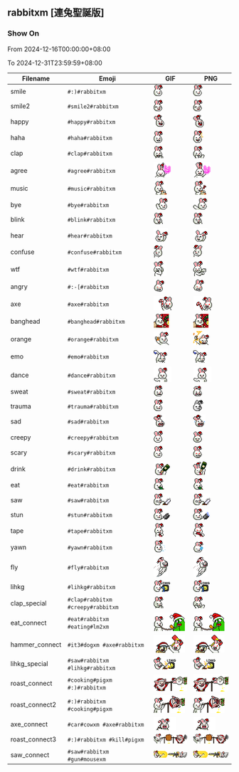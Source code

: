 ## rabbitxm [連兔聖誕版]

### Show On
From 2024-12-16T00:00:00+08:00

To 2024-12-31T23:59:59+08:00

| Filename | Emoji | GIF | PNG |
| --- | --- | --- | --- |
| smile | `#:)#rabbitxm` | ![smile](../assets/faces/rabbitxm/smile.gif) | ![smile](../assets/faces_png/rabbitxm/smile.png) |
| smile2 | `#smile2#rabbitxm` | ![smile2](../assets/faces/rabbitxm/smile2.gif) | ![smile2](../assets/faces_png/rabbitxm/smile2.png) |
| happy | `#happy#rabbitxm` | ![happy](../assets/faces/rabbitxm/happy.gif) | ![happy](../assets/faces_png/rabbitxm/happy.png) |
| haha | `#haha#rabbitxm` | ![haha](../assets/faces/rabbitxm/haha.gif) | ![haha](../assets/faces_png/rabbitxm/haha.png) |
| clap | `#clap#rabbitxm` | ![clap](../assets/faces/rabbitxm/clap.gif) | ![clap](../assets/faces_png/rabbitxm/clap.png) |
| agree | `#agree#rabbitxm` | ![agree](../assets/faces/rabbitxm/agree.gif) | ![agree](../assets/faces_png/rabbitxm/agree.png) |
| music | `#music#rabbitxm` | ![music](../assets/faces/rabbitxm/music.gif) | ![music](../assets/faces_png/rabbitxm/music.png) |
| bye | `#bye#rabbitxm` | ![bye](../assets/faces/rabbitxm/bye.gif) | ![bye](../assets/faces_png/rabbitxm/bye.png) |
| blink | `#blink#rabbitxm` | ![blink](../assets/faces/rabbitxm/blink.gif) | ![blink](../assets/faces_png/rabbitxm/blink.png) |
| hear | `#hear#rabbitxm` | ![hear](../assets/faces/rabbitxm/hear.gif) | ![hear](../assets/faces_png/rabbitxm/hear.png) |
| confuse | `#confuse#rabbitxm` | ![confuse](../assets/faces/rabbitxm/confuse.gif) | ![confuse](../assets/faces_png/rabbitxm/confuse.png) |
| wtf | `#wtf#rabbitxm` | ![wtf](../assets/faces/rabbitxm/wtf.gif) | ![wtf](../assets/faces_png/rabbitxm/wtf.png) |
| angry | `#:-[#rabbitxm` | ![angry](../assets/faces/rabbitxm/angry.gif) | ![angry](../assets/faces_png/rabbitxm/angry.png) |
| axe | `#axe#rabbitxm` | ![axe](../assets/faces/rabbitxm/axe.gif) | ![axe](../assets/faces_png/rabbitxm/axe.png) |
| banghead | `#banghead#rabbitxm` | ![banghead](../assets/faces/rabbitxm/banghead.gif) | ![banghead](../assets/faces_png/rabbitxm/banghead.png) |
| orange | `#orange#rabbitxm` | ![orange](../assets/faces/rabbitxm/orange.gif) | ![orange](../assets/faces_png/rabbitxm/orange.png) |
| emo | `#emo#rabbitxm` | ![emo](../assets/faces/rabbitxm/emo.gif) | ![emo](../assets/faces_png/rabbitxm/emo.png) |
| dance | `#dance#rabbitxm` | ![dance](../assets/faces/rabbitxm/dance.gif) | ![dance](../assets/faces_png/rabbitxm/dance.png) |
| sweat | `#sweat#rabbitxm` | ![sweat](../assets/faces/rabbitxm/sweat.gif) | ![sweat](../assets/faces_png/rabbitxm/sweat.png) |
| trauma | `#trauma#rabbitxm` | ![trauma](../assets/faces/rabbitxm/trauma.gif) | ![trauma](../assets/faces_png/rabbitxm/trauma.png) |
| sad | `#sad#rabbitxm` | ![sad](../assets/faces/rabbitxm/sad.gif) | ![sad](../assets/faces_png/rabbitxm/sad.png) |
| creepy | `#creepy#rabbitxm` | ![creepy](../assets/faces/rabbitxm/creepy.gif) | ![creepy](../assets/faces_png/rabbitxm/creepy.png) |
| scary | `#scary#rabbitxm` | ![scary](../assets/faces/rabbitxm/scary.gif) | ![scary](../assets/faces_png/rabbitxm/scary.png) |
| drink | `#drink#rabbitxm` | ![drink](../assets/faces/rabbitxm/drink.gif) | ![drink](../assets/faces_png/rabbitxm/drink.png) |
| eat | `#eat#rabbitxm` | ![eat](../assets/faces/rabbitxm/eat.gif) | ![eat](../assets/faces_png/rabbitxm/eat.png) |
| saw | `#saw#rabbitxm` | ![saw](../assets/faces/rabbitxm/saw.gif) | ![saw](../assets/faces_png/rabbitxm/saw.png) |
| stun | `#stun#rabbitxm` | ![stun](../assets/faces/rabbitxm/stun.gif) | ![stun](../assets/faces_png/rabbitxm/stun.png) |
| tape | `#tape#rabbitxm` | ![tape](../assets/faces/rabbitxm/tape.gif) | ![tape](../assets/faces_png/rabbitxm/tape.png) |
| yawn | `#yawn#rabbitxm` | ![yawn](../assets/faces/rabbitxm/yawn.gif) | ![yawn](../assets/faces_png/rabbitxm/yawn.png) |
| fly | `#fly#rabbitxm` | ![fly](../assets/faces/rabbitxm/fly.gif) | ![fly](../assets/faces_png/rabbitxm/fly.png) |
| lihkg | `#lihkg#rabbitxm` | ![lihkg](../assets/faces/rabbitxm/lihkg.gif) | ![lihkg](../assets/faces_png/rabbitxm/lihkg.png) |
| clap_special | `#clap#rabbitxm #creepy#rabbitxm` | ![clap_special](../assets/faces/rabbitxm/clap_special.gif) | ![clap_special](../assets/faces_png/rabbitxm/clap_special.png) |
| eat_connect | `#eat#rabbitxm #eating#lm2xm` | ![eat_connect](../assets/faces/rabbitxm/eat_connect.gif) | ![eat_connect](../assets/faces_png/rabbitxm/eat_connect.png) |
| hammer_connect | `#it3#dogxm #axe#rabbitxm` | ![hammer_connect](../assets/faces/rabbitxm/hammer_connect.gif) | ![hammer_connect](../assets/faces_png/rabbitxm/hammer_connect.png) |
| lihkg_special | `#saw#rabbitxm #lihkg#rabbitxm` | ![lihkg_special](../assets/faces/rabbitxm/lihkg_special.gif) | ![lihkg_special](../assets/faces_png/rabbitxm/lihkg_special.png) |
| roast_connect | `#cooking#pigxm #:)#rabbitxm` | ![roast_connect](../assets/faces/rabbitxm/roast_connect.gif) | ![roast_connect](../assets/faces_png/rabbitxm/roast_connect.png) |
| roast_connect2 | `#:)#rabbitxm #cooking#pigxm` | ![roast_connect2](../assets/faces/rabbitxm/roast_connect2.gif) | ![roast_connect2](../assets/faces_png/rabbitxm/roast_connect2.png) |
| axe_connect | `#car#cowxm #axe#rabbitxm` | ![axe_connect](../assets/faces/rabbitxm/axe_connect.gif) | ![axe_connect](../assets/faces_png/rabbitxm/axe_connect.png) |
| roast_connect3 | `#:)#rabbitxm #kill#pigxm` | ![roast_connect3](../assets/faces/rabbitxm/roast_connect3.gif) | ![roast_connect3](../assets/faces_png/rabbitxm/roast_connect3.png) |
| saw_connect | `#saw#rabbitxm #gun#mousexm` | ![saw_connect](../assets/faces/rabbitxm/saw_connect.gif) | ![saw_connect](../assets/faces_png/rabbitxm/saw_connect.png) |

